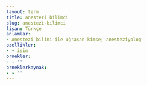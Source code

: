 ```yaml
---
layout: term
title: anestezi bilimci
slug: anestezi-bilimci
lisan: Türkçe
anlamlar:
- Anestezi bilimi ile uğraşan kimse; anesteziyolog
ozellikler:
- - isim
ornekler:
- - ''
orneklerkaynak:
- - ''
---
```

